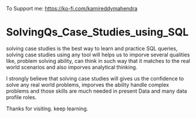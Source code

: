 To Support me: https://ko-fi.com/kamireddymahendra
# SolvingQs_Case_Studies_using_SQL

solving case studies is the best way to learn and practice SQL queries, solving case studies using any tool will helps us to imporve several qualities like,
problem solving ability, can think in such way that it matches to the real world scenarios and also imporves analytical thinking.


I strongly believe that solving case studies will gives us the confidence to solve any real world problems, imporves the ability handle complex problems and those skills are much needed in present
Data and many data profile roles.

Thanks for visiting. keep learning.
